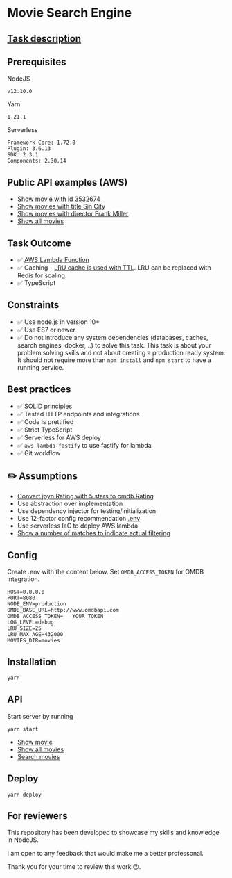 # Movie Search Engine

## [Task description](./docs/Task.md)

## Prerequisites

NodeJS

```
v12.10.0
```

Yarn

```
1.21.1
```

Serverless

```
Framework Core: 1.72.0
Plugin: 3.6.13
SDK: 2.3.1
Components: 2.30.14
```

## Public API examples (AWS)

- [Show movie with id 3532674](https://tqafc8hy0h.execute-api.eu-central-1.amazonaws.com/prod/api/movies/3532674)
- [Show movies with title Sin City](https://tqafc8hy0h.execute-api.eu-central-1.amazonaws.com/prod/api/movies?title=Sin%20City)
- [Show movies with director Frank Miller](https://tqafc8hy0h.execute-api.eu-central-1.amazonaws.com/prod/api/movies?director=Frank%20Miller)
- [Show all movies](https://tqafc8hy0h.execute-api.eu-central-1.amazonaws.com/prod/api/movies)

## Task Outcome

- ✅ [AWS Lambda Function](./lambda.ts#L4)
- ✅ Caching - [LRU cache is used with TTL](./services/CachedOmdbProvider.ts#L24:3). LRU can be replaced with Redis for scaling.
- ✅ TypeScript

## Constraints

- ✅ Use node.js in version 10+
- ✅ Use ES7 or newer
- ✅ Do not introduce any system dependencies (databases, caches, search engines, docker, ..) to solve this task. This task is about your problem solving skills and not about creating a production ready system. It should not require more than `npm install` and `npm start` to have a running service.

## Best practices

- ✅ SOLID principles
- ✅ Tested HTTP endpoints and integrations
- ✅ Code is prettified
- ✅ Strict TypeScript
- ✅ Serverless for AWS deploy
- ✅ `aws-lambda-fastify` to use fastify for lambda
- ✅ Git workflow

## ✏️ Assumptions

- [Convert joyn.Rating with 5 stars to omdb.Rating](./services/SearchEngine.ts#L151)
- Use abstraction over implementation
- Use dependency injector for testing/initialization
- Use 12-factor config recommendation [.env](https://12factor.net/config)
- Use serverless IaC to deploy AWS lambda
- [Show a number of matches to indicate actual filtering](services/SearchEngine.ts#L50:5)

## Config

Create .env with the content below. Set `OMDB_ACCESS_TOKEN` for OMDB integration.

```
HOST=0.0.0.0
PORT=8080
NODE_ENV=production
OMDB_BASE_URL=http://www.omdbapi.com
OMDB_ACCESS_TOKEN=___YOUR_TOKEN___
LOG_LEVEL=debug
LRU_SIZE=25
LRU_MAX_AGE=432000
MOVIES_DIR=movies
```

## Installation

```bash
yarn
```

## API

Start server by running

```
yarn start
```

- [Show movie](docs/GetMovieById.md)
- [Show all movies](docs/GetAllMovies.md)
- [Search movies](docs/SearchMovies.md)

## Deploy

```
yarn deploy
```

## For reviewers

This repository has been developed to showcase my skills and knowledge in NodeJS.

I am open to any feedback that would make me a better professonal.

Thank you for your time to review this work 😉.

